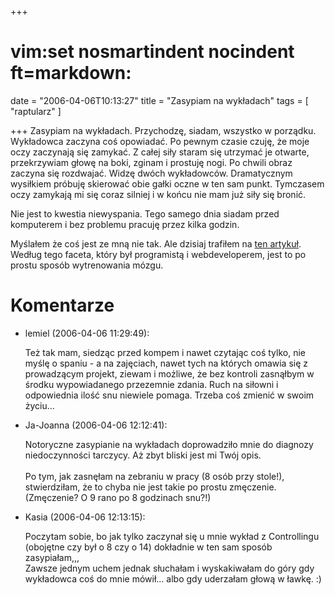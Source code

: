 +++
# vim:set nosmartindent nocindent ft=markdown:
date = "2006-04-06T10:13:27"
title = "Zasypiam na wykładach"
tags = [ "raptularz" ]

+++
Zasypiam na wykładach. Przychodzę, siadam, wszystko w porządku. Wykładowca
zaczyna coś opowiadać. Po pewnym czasie czuję, że moje oczy zaczynają się
zamykać. Z całej siły staram się utrzymać je otwarte, przekrzywiam głowę na
boki, zginam i prostuję nogi. Po chwili obraz zaczyna się rozdwajać. Widzę
dwóch wykładowców. Dramatycznym wysiłkiem próbuję skierować obie gałki oczne w
ten sam punkt. Tymczasem oczy zamykają mi się coraz silniej i w końcu nie mam
już siły się bronić.

Nie jest to kwestia niewyspania. Tego samego dnia siadam przed komputerem i
bez problemu pracuję przez kilka godzin.

Myślałem że coś jest ze mną nie tak. Ale dzisiaj trafiłem na [ ten
artykuł](http://www.carotids.com/lifestyle/health-problems-related-to-the-geek-lifestyle/).
Według tego faceta, który był programistą i webdeveloperem, jest to po prostu
sposób wytrenowania mózgu.

# Komentarze

* lemiel (2006-04-06 11:29:49): <p>Też tak mam, siedząc przed kompem i nawet
  czytając coś tylko, nie myślę o spaniu - a na zajęciach, nawet tych na których
  omawia się z prowadzącym projekt, ziewam i możliwe, że bez kontroli zasnąłbym
  w środku wypowiadanego przezemnie zdania. Ruch na siłowni i odpowiednia ilość
  snu niewiele pomaga. Trzeba coś zmienić w swoim życiu...</p>
* Ja-Joanna (2006-04-06 12:12:41): <p>Notoryczne zasypianie na wykładach
  doprowadziło mnie do diagnozy niedoczynności tarczycy. Aż zbyt bliski jest mi
  Twój opis. <br /> <br />Po tym, jak zasnęłam na zebraniu w pracy (8 osób przy
  stole!), stwierdziłam, że to chyba nie jest takie po prostu zmęczenie.
  (Zmęczenie? O 9 rano po 8 godzinach snu?!)</p>
* Kasia (2006-04-06 12:13:15): <p>Poczytam sobie, bo jak tylko zaczynał się u
  mnie wykład z Controllingu (obojętne czy był o 8 czy o 14) dokładnie w ten sam
  sposób zasypiałam,,,  <br />Zawsze jednym uchem jednak słuchałam i
  wyskakiwałam do góry gdy wykładowca coś do mnie mówił... albo gdy uderzałam
  głową w ławkę. :)</p>
